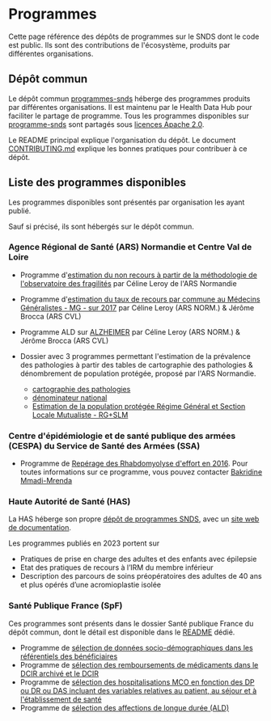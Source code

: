 # Programmes
<!-- SPDX-License-Identifier: MPL-2.0 -->

Cette page référence des dépôts de programmes sur le SNDS dont le code est public.
Ils sont des contributions de l'écosystème, produits par différentes organisations. 


## Dépôt commun

Le dépôt commun [programmes-snds](https://gitlab.com/healthdatahub/programmes-snds) héberge des programmes produits par différentes organisations. 
Il est maintenu par le Health Data Hub pour faciliter le partage de programme. 
Tous les programmes disponibles sur [programme-snds](https://gitlab.com/healthdatahub/programmes-snds/-/tree/master) sont partagés sous [licences Apache 2.0](https://gitlab.com/healthdatahub/programmes-snds/-/blob/master/LICENSE).

Le README principal explique l'organisation du dépôt. 
Le document [CONTRIBUTING.md](https://gitlab.com/healthdatahub/programmes-snds/blob/master/CONTRIBUTING.md) explique les bonnes pratiques pour contribuer à ce dépôt.


## Liste des programmes disponibles 

Les programmes disponibles sont présentés par organisation les ayant publié.

Sauf si précisé, ils sont hébergés sur le dépôt commun.

### Agence Régional de Santé (ARS) Normandie et Centre Val de Loire 

- Programme d'[estimation du non recours à partir de la méthodologie de l'observatoire des fragilités](https://gitlab.com/healthdatahub/programmes-snds/-/blob/master/ARS/Recours%20ou%20non-recours%20aux%20soins/NORMANDIE_estimation_nonrecours.sas) par Céline Leroy de l'ARS Normandie  

- Programme d'[estimation du taux de recours par commune au Médecins Généralistes - MG - sur 2017](https://gitlab.com/healthdatahub/programmes-snds/-/blob/master/ARS/Recours%20ou%20non-recours%20aux%20soins/tx_recours_mg.sas) par Céline Leroy (ARS NORM.) & Jérôme Brocca (ARS CVL)

- Programme ALD sur [ALZHEIMER](https://gitlab.com/healthdatahub/programmes-snds/-/blob/master/ARS/pathologies/ALD/ALD.sas) par Céline Leroy (ARS NORM.) & Jérôme Brocca (ARS CVL)

- Dossier avec 3 programmes permettant l'estimation de la prévalence des pathologies à partir des tables de cartographie des pathologies & dénombrement de population protégée, proposé par l'ARS Normandie.
	- [cartographie des pathologies](https://gitlab.com/healthdatahub/programmes-snds/-/blob/master/ARS/pathologies/carto%20patho/NORMANDIE_carto_patho.sas) 
	- [dénominateur national](https://gitlab.com/healthdatahub/programmes-snds/-/blob/master/ARS/pathologies/carto%20patho/NORMANDIE_denominateur_national.sas)
	- [Estimation de la population protégée Régime Général et Section Locale Mutualiste - RG+SLM](https://gitlab.com/healthdatahub/programmes-snds/-/blob/master/ARS/pathologies/carto%20patho/NORMANDIE_estimation_pop_prot_correction_patho.sas)

### Centre d'épidémiologie et de santé publique des armées (CESPA) du Service de Santé des Armées (SSA)

- Programme de [Repérage des Rhabdomyolyse d'effort en 2016](https://gitlab.com/healthdatahub/programmes-snds/-/blob/master/SSA-CESPA/Rhabdomyolise_09012020.sas). Pour toutes informations sur ce programme, vous pouvez contacter [Bakridine Mmadi-Mrenda](mailto:bakridine.mmadi-mrenda@intradef.gouv.fr)

### Haute Autorité de Santé (HAS)

La HAS héberge son propre [dépôt de programmes SNDS](https://gitlab.has-sante.fr/has-sante/public/programmes-snds), 
avec un [site web de documentation](https://has-sante.pages.has-sante.fr/public/programmes-snds/).

Les programmes publiés en 2023 portent sur 

- Pratiques de prise en charge des adultes et des enfants avec épilepsie
- Etat des pratiques de recours à l’IRM du membre inférieur
- Description des parcours de soins préopératoires des adultes de 40 ans et plus opérés d’une acromioplastie isolée

### Santé Publique France (SpF)

Ces programmes sont présents dans le dossier Santé publique France du dépôt commun, dont le détail est disponible dans le [README](https://gitlab.com/healthdatahub/programmes-snds/-/blob/master/Sante_publique_France/README.md) dédié. 

* Programme de [sélection de données socio-démographiques dans les référentiels des bénéficiaires](https://gitlab.com/healthdatahub/programmes-snds/-/blob/master/Sante_publique_France/dcir_infos_socio_eco_referentiels.sas)
* Programme de [sélection des remboursements de médicaments dans le DCIR archivé et le DCIR](https://gitlab.com/healthdatahub/programmes-snds/-/blob/master/Sante_publique_France/dcir_prestations_medicaments.sas)
* Programme de [sélection des hospitalisations MCO en fonction des DP ou DR ou DAS incluant des variables relatives au patient, au séjour et à l'établissement de santé](https://gitlab.com/healthdatahub/programmes-snds/-/blob/master/Sante_publique_France/pmsi_mco_select_sejours_par_diag.sas)
* Programme de [sélection des affections de longue durée (ALD)](https://gitlab.com/healthdatahub/programmes-snds/-/blob/master/Sante_publique_France/ald_select_par_code_cim.sas)
